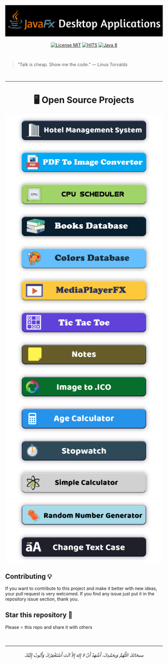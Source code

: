 <img src="/readme-images/header.png" alt="title">


<p align="center">  
   <a align="center" href="https://raw.githubusercontent.com/AbdelrahmanBayoumi/Desktop-Applications-JavaFX/master/LICENSE"><img alt="License MIT"  align="center" src="https://img.shields.io/badge/license-MIT-blue.svg"></a>
   <a align="center" href="(https://hits.seeyoufarm.com"><img alt="HITS"  align="center" src="https://hits.seeyoufarm.com/api/count/incr/badge.svg?url=https%3A%2F%2Fgithub.com%2FAbdelrahmanBayoumi%2FDesktop-Applications-JavaFX&count_bg=%2379C83D&title_bg=%23555555&icon=&icon_color=%23E7E7E7&title=PAGE+VIEWS&edge_flat=false"></a>
    <a align="center" href="https://www.java.com"><img alt="Java 8"  align="center" src="https://img.shields.io/badge/Java-8-red.svg"></a>
</p>


<br>

> “Talk is cheap. Show me the code.” 
> ― Linus Torvalds

<br>

----
<h1 align=center>🖥 Open Source Projects</h1>


<a href="https://github.com/AbdelrahmanBayoumi/HotelFX"> <img src="/readme-images/Hotel.png" alt="Hotel"> </a>
<br>
<a href="https://github.com/AbdelrahmanBayoumi/PDF-To-Image"> <img src="/readme-images/PDF-To-Image.png" alt="PDF-To-Image"> </a>
<br>
<a href="https://github.com/AbdelrahmanBayoumi/CPUScheduler-FX"> <img src="/readme-images/CPU-SCHEDULER.png" alt="CPU-SCHEDULER"> </a>
<br>
<a href="https://github.com/AbdelrahmanBayoumi/Books-Database"> <img src="/readme-images/BooksDatabase.png" alt="BooksDatabase"> </a>
<br>
<a href="https://github.com/AbdelrahmanBayoumi/Colors-Database"> <img src="/readme-images/ColorsDatabase.png" alt="ColorsDatabase"> </a>
<br>
<a href="https://github.com/AbdelrahmanBayoumi/MediaPlayerFX"> <img src="/readme-images/MediaPlayerFX.png" alt="MediaPlayerFX"> </a>
<br>
<a href="https://github.com/AbdelrahmanBayoumi/Tic-Tac-Toe-Game"> <img src="/readme-images/TicTacToe.png" alt="TicTacToe"> </a>
<br>
<a href="https://github.com/AbdelrahmanBayoumi/NotesFX"> <img src="/readme-images/Notes.png" alt="Notes"> </a>
<br>
<a href="https://github.com/AbdelrahmanBayoumi/ImageToIconFX"> <img src="/readme-images/imgToICO.png" alt="Convert-Img-To-Icon"> </a>
<br>
<a href="https://github.com/AbdelrahmanBayoumi/AgeCalculatorFX"> <img src="/readme-images/AgeCalculator.png" alt="AgeCalculator"> </a>
<br>
<a href="https://github.com/AbdelrahmanBayoumi/StopwatchFX"> <img src="/readme-images/Stopwatch.png" alt="Stopwatch"> </a>
<br>
<a href="https://github.com/AbdelrahmanBayoumi/CalculatorFX"> <img src="/readme-images/SimpleCalculator.png" alt="Simple Calculator"> </a>
<br>
<a href="https://github.com/AbdelrahmanBayoumi/RandomNumberGeneratorFX"> <img src="/readme-images/RandomNumGenerator.png" alt="RandomNumGenerator"> </a>
<br>
<a href="https://github.com/AbdelrahmanBayoumi/ChangeTextCaseFX"> <img src="/readme-images/changeTextCase.png" alt="changeTextCase"> </a>
<br>

## Contributing 💡
If you want to contribute to this project and make it better with new ideas, your pull request is very welcomed.
If you find any issue just put it in the repository issue section, thank you.


## Star this repository 🌟

Please ⭐️ this repo and share it with others


<br>

-----------

<h6 align="center">سبحَانَكَ اللَّهُمَّ وَبِحَمْدِكَ، أَشْهَدُ أَنْ لا إِلهَ إِلأَ انْتَ أَسْتَغْفِرُكَ وَأَتْوبُ إِلَيْكَ</h6>

